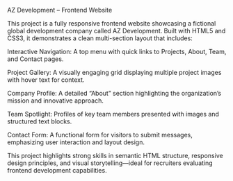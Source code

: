 AZ Development – Frontend Website

This project is a fully responsive frontend website showcasing a fictional global development company called AZ Development.
Built with HTML5 and CSS3, it demonstrates a clean multi-section layout that includes:

Interactive Navigation: A top menu with quick links to Projects, About, Team, and Contact pages.

Project Gallery: A visually engaging grid displaying multiple project images with hover text for context.

Company Profile: A detailed “About” section highlighting the organization’s mission and innovative approach.

Team Spotlight: Profiles of key team members presented with images and structured text blocks.

Contact Form: A functional form for visitors to submit messages, emphasizing user interaction and layout design.

This project highlights strong skills in semantic HTML structure, responsive design principles, and visual storytelling—ideal for recruiters evaluating frontend development capabilities.
